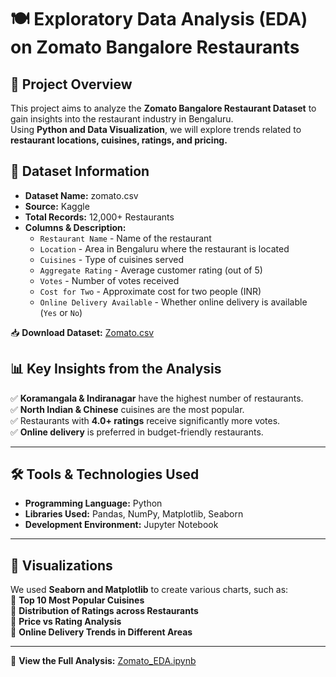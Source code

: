# 🍽️ Exploratory Data Analysis (EDA) on Zomato Bangalore Restaurants  

## 📌 Project Overview  
This project aims to analyze the **Zomato Bangalore Restaurant Dataset** to gain insights into the restaurant industry in Bengaluru.  
Using **Python and Data Visualization**, we will explore trends related to **restaurant locations, cuisines, ratings, and pricing.**  

## 📂 Dataset Information  
- **Dataset Name:** zomato.csv  
- **Source:** Kaggle  
- **Total Records:** 12,000+ Restaurants  
- **Columns & Description:**  
  - `Restaurant Name` - Name of the restaurant  
  - `Location` - Area in Bengaluru where the restaurant is located  
  - `Cuisines` - Type of cuisines served  
  - `Aggregate Rating` - Average customer rating (out of 5)  
  - `Votes` - Number of votes received  
  - `Cost for Two` - Approximate cost for two people (INR)  
  - `Online Delivery Available` - Whether online delivery is available (`Yes` or `No`)  

📥 **Download Dataset:** [Zomato.csv](https://github.com/Rajnandini-0804/EDA-Zomato-Bangalore/blob/main/Zomato.csv)  
                                    

## 📊 Key Insights from the Analysis  
✅ **Koramangala & Indiranagar** have the highest number of restaurants.  
✅ **North Indian & Chinese** cuisines are the most popular.  
✅ Restaurants with **4.0+ ratings** receive significantly more votes.  
✅ **Online delivery** is preferred in budget-friendly restaurants.  

---

## 🛠️ Tools & Technologies Used  
- **Programming Language:** Python  
- **Libraries Used:** Pandas, NumPy, Matplotlib, Seaborn  
- **Development Environment:** Jupyter Notebook  

---

## 📸 Visualizations  
We used **Seaborn and Matplotlib** to create various charts, such as:  
📌 **Top 10 Most Popular Cuisines**  
📌 **Distribution of Ratings across Restaurants**  
📌 **Price vs Rating Analysis**  
📌 **Online Delivery Trends in Different Areas**  

---
🔗 **View the Full Analysis:** [Zomato_EDA.ipynb](https://github.com/yourusername/EDA-Zomato-Bangalore/blob/main/Zomato_EDA.ipynb)
